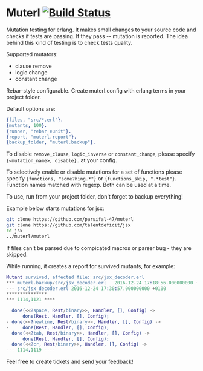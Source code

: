 # Muterl [![Build Status](https://travis-ci.org/parsifal-47/muterl.svg?branch=master)](https://travis-ci.org/parsifal-47/muterl)

Mutation testing for erlang. It makes small changes to your source code and checks if tests are passing. If they pass -- mutation is reported. The idea behind this kind of testing is to check tests quality.

Supported mutators:
 - clause remove
 - logic change
 - constant change

Rebar-style configurable. Create muterl.config with erlang terms
in your project folder.

Default options are:

```erlang
{files, "src/*.erl"}.
{mutants, 100}.
{runner, "rebar eunit"}.
{report, "muterl.report"}.
{backup_folder, "muterl.backup"}.
```

To disable `remove_clause`, `logic_inverse` or `constant_change`, please
specify `{<mutation_name>, disable}.` at your config.

To selectively enable or disable mutations for a set of functions please specify
`{functions, "some?hing.*"}` or `{functions_skip, ".*test"}`. Function names matched with regexp. Both can be used at a time.

To use, run from your project folder, don't forget to backup everything!

Example below starts mutations for jsx:
```bash
git clone https://github.com/parsifal-47/muterl
git clone https://github.com/talentdeficit/jsx
cd jsx
../muterl/muterl
```

If files can't be parsed due to compicated macros or parser bug - they are skipped.

While running, it creates a report for survived mutants, for example:

```erlang
Mutant survived, affected file: src/jsx_decoder.erl
*** muterl.backup/src/jsx_decoder.erl   2016-12-24 17:18:56.000000000 +0100
--- src/jsx_decoder.erl 2016-12-24 17:30:57.000000000 +0100
***************
*** 1114,1121 ****

  done(<<?space, Rest/binary>>, Handler, [], Config) ->
      done(Rest, Handler, [], Config);
- done(<<?newline, Rest/binary>>, Handler, [], Config) ->
-     done(Rest, Handler, [], Config);
  done(<<?tab, Rest/binary>>, Handler, [], Config) ->
      done(Rest, Handler, [], Config);
  done(<<?cr, Rest/binary>>, Handler, [], Config) ->
--- 1114,1119 ----
```

Feel free to create tickets and send your feedback!
